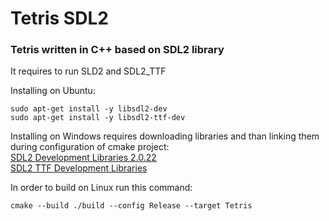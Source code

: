 # Tetris SDL2
### Tetris written in C++ based on SDL2 library  
It requires to run SLD2 and SDL2_TTF

Installing on Ubuntu:  
```
sudo apt-get install -y libsdl2-dev
sudo apt-get install -y libsdl2-ttf-dev
```

Installing on Windows requires downloading libraries and than linking them during configuration of cmake project:  
[SDL2 Development Libraries 2.0.22](https://www.libsdl.org/download-2.0.php)  
[SDL2 TTF Development Libraries](https://github.com/libsdl-org/SDL_ttf/releases)

In order to build on Linux run this command:
```
cmake --build ./build --config Release --target Tetris
```

